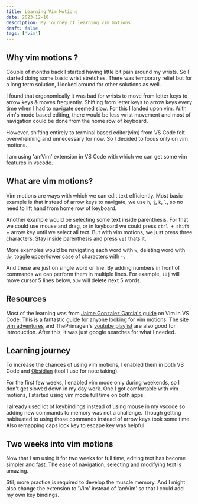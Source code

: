 ```yaml
---
title: Learning Vim Motions
date: 2023-12-10
description: My journey of learning vim motions
draft: false
tags: ['vim']
---
```


## Why vim motions ?

Couple of months back I started having little bit pain around my wrists. So I started doing some basic wrist stretches. There was temporary relief but for a long term solution, I looked around for other solutions as well.

I found that ergonomically it was bad for wrists to move from letter keys to arrow keys & moves frequently. Shifting from letter keys to arrow keys every time when I had to navigate seemed slow. For this I landed upon vim. With vim's mode based editing, there would be less wrist movement and most of navigation could be done from the home row of keyboard.

However, shifting entirely to terminal based editor(vim) from VS Code felt overwhelming and unnecessary for now. So I decided to focus only on vim motions.

I am using 'amVim' extension in VS Code with which we can get some vim features in vscode.

## What are vim motions?

Vim motions are ways with which we can edit text efficiently. Most basic example is that instead of arrow keys to navigate, we use `h`, `j`, `k`, `l`, so no need to lift hand from home row of keyboard.

Another example would be selecting some text inside parenthesis. For that we could use mouse and drag, or in keyboard we could press `ctrl + shift ` + arrow key until we select all text. But with vim motions, we just press three characters. Stay inside parenthesis and press `vi(` thats it.

More examples would be navigating each word with `w`, deleting word with `dw`, toggle upper/lower case of characters with `~`.

And these are just on single word or line. By adding numbers in front of commands we can perform them in multiple lines. For example, `10j` will move cursor 5 lines below, `5dw` will delete next 5 words.

## Resources

Most of the learning was from [Jaime Gonzalez Garcia's guide][vim-in-vscode] on Vim in VS Code. This is a fantastic guide for anyone looking for vim motions. The site [vim adventures][vim-adventures] and ThePrimagen's [youtube playlist][primagen] are also good for introduction.
After this, it was just google searches for what I needed.

## Learning journey

To increase the chances of using vim motions, I enabled them in both VS Code and [Obsidian][obsidian] (tool I use for note taking).

For the first few weeks, I enabled vim mode only during weekends, so I don't get slowed down in my day work. One I got comfortable with vim motions, I started using vim mode full time on both apps.

I already used lot of keybindings instead of using mouse in my vscode so adding new commands to memory was not a challenge. Though getting habituated to using those commands instead of arrow keys took some time.
Also remapping caps lock key to escape key was helpful.

## Two weeks into vim motions

Now that I am using it for two weeks for full time, editing text has become simpler and fast. The ease of navigation, selecting and modifying text is amazing.

Stil, more practice is required to develop the muscle memory. And I might also change the extension to 'Vim' instead of 'amVim' so that I could add my own key bindings.

[vim-in-vscode]: https://www.barbarianmeetscoding.com/boost-your-coding-fu-with-vscode-and-vim/table-of-contents
[vim-adventures]: https://vim-adventures.com
[primagen]: https://youtube.com/playlist?list=PLm323Lc7iSW_wuxqmKx_xxNtJC_hJbQ7R&si=daQyEc2SkKnhYy2Y
[obsidian]: https://obsidian.md
